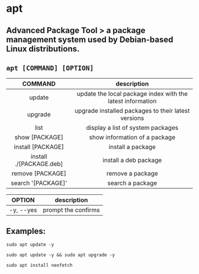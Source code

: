 # apt

**Advanced Package Tool** > a package management system used by Debian-based Linux distributions.
---

` apt [COMMAND] [OPTION] `
---

| **COMMAND** | description |
|:---:|:---:|
| update | update the local package index with the latest information |
| upgrade | upgrade installed packages to their latest versions |
| list | display a list of system packages |
| show [PACKAGE] | show information of a package |
| install [PACKAGE] | install a package |
| install ./[PACKAGE.deb] | install a deb package |
| remove [PACKAGE] | remove a package |
| search '[PACKAGE]' | search a package |

| **OPTION** | description |
|:---:|:---:|
| -y, --yes | prompt the confirms |

## Examples:
` sudo apt update -y `

` sudo apt update -y && sudo apt upgrade -y `

` sudo apt install neofetch `
